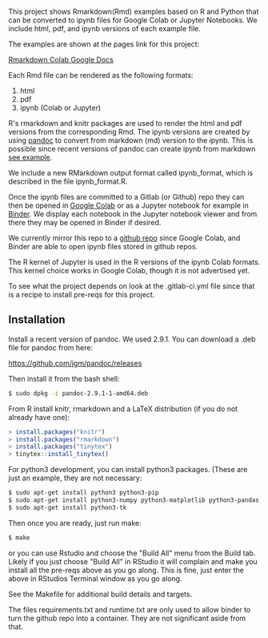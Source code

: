 This project shows Rmarkdown(Rmd) examples based on R and Python that can be converted to ipynb files for Google Colab or Jupyter Notebooks. We include html, pdf, and ipynb versions of each example file. 

The examples are shown at the pages link for this project:  

[Rmarkdown Colab Google Docs](https://calvinw.gitlab.io/rmarkdown-colab-google-docs/)

Each Rmd file can be rendered as the following formats: 
1. html
1. pdf 
1. ipynb (Colab or Jupyter)

R's rmarkdown and knitr packages are used to render the html and pdf versions from the corresponding Rmd. The ipynb versions are created by using [pandoc](https://pandoc.org/) to convert from markdown (md) version to the ipynb. This is possible since recent versions of pandoc can create ipynb from markdown [see example](https://pandoc.org/try/?text=---%0Atitle%3A+%22Calculator%22%0Ajupyter%3A%0A++kernelspec%3A%0A++++display_name%3A+R%0A++++language%3A+R%0A++++name%3A+ir%0A---%0A%23+Lorem+ipsum%0A%0A**Lorem+ipsum**+dolor+sit+amet%2C+consectetur+adipiscing+elit.+Nunc+luctus%0Abibendum+felis+dictum+sodales.%0A%0A%60%60%60+code%0Aa%3C-3%0Ab%3C-4%0Aa%0Ab%0A%60%60%60%0A**Lorem+ipsum**+dolor+sit+amet%2C+consectetur+adipiscing+elit.+Nunc+luctus%0Abibendum+felis+dictum+sodales.%0A%0A%60%60%60+code%0Aplot(runif(20))%0A%60%60%60&from=markdown&to=ipynb).  

We include a new RMarkdown output format called ipynb_format, which is described in the file ipynb_format.R.

Once the ipynb files are committed to a Gitlab (or Github) repo they can then be opened in [Google Colab](https://colab.research.google.com/) or as a Jupyter notebook for example in [Binder](https://mybinder.org/). We display each notebook in the Jupyter notebook viewer and from there they may be opened in Binder if desired.

We currently mirror this repo to a [github repo](https://github.com/calvinw/rmarkdown-colab-google-docs) since Google Colab, and Binder are able to open ipynb files stored in github repos.

The R kernel of Jupyter is used in the R versions of the ipynb Colab formats. This kernel choice works in Google Colab, though it is not advertised yet.   

To see what the project depends on look at the .gitlab-ci.yml file since that is a recipe to install pre-reqs for this project.

## Installation

Install a recent version of pandoc. We used 2.9.1.
You can download a .deb file for pandoc from here:

https://github.com/jgm/pandoc/releases

Then install it from the bash shell:

```bash
$ sudo dpkg -i pandoc-2.9.1-1-amd64.deb
```

From R install knitr, rmarkdown and a LaTeX distribution (if you do not already have one):

```r
> install.packages("knitr")
> install.packages("rmarkdown")
> install.packages("tinytex")
> tinytex::install_tinytex()
```

For python3 development, you can install python3 packages. (These are just an example, they are not necessary:

```bash
$ sudo apt-get install python3 python3-pip
$ sudo apt-get install python3-numpy python3-matplotlib python3-pandas 
$ sudo apt-get install python3-tk
```

Then once you are ready, just run make:

```bash
$ make 
```

or you can use Rstudio and choose the "Build All" menu from the Build tab. Likely if you just choose "Build All" in RStudio it will complain and make you install all the pre-reqs above as you go along. This is fine, just enter the above in RStudios Terminal window as you go along.

See the Makefile for additional build details and targets.

The files requirements.txt and runtime.txt are only used to allow binder to turn the github repo into a container. They are not significant aside from that.
